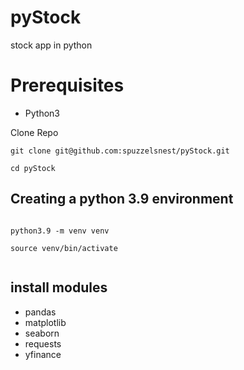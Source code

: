 # pyStock
stock app in python


# Prerequisites

- Python3 

Clone Repo

```
git clone git@github.com:spuzzelsnest/pyStock.git

cd pyStock

```

## Creating a python 3.9 environment

```

python3.9 -m venv venv

source venv/bin/activate


```

## install modules
- pandas
- matplotlib
- seaborn
- requests
- yfinance
